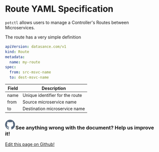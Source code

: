 # Route YAML Specification

`potctl` allows users to manage a Controller's Routes between Microservices.

The route has a very simple definition

```yaml
apiVersion: datasance.com/v1
kind: Route
metadata:
  name: my-route
spec:
  from: src-msvc-name
  to: dest-msvc-name
```

| Field | Description                     |
| ----- | ------------------------------- |
| name  | Unique identifier for the route |
| from  | Source microservice name        |
| to    | Destination microservice name   |

<aside class="notifications contribute">
  <h3><img src="/images/icos/ico-github.svg" alt="">See anything wrong with the document? Help us improve it!</h3>
  <a href="https://github.com/eclipse-iofog/iofog.org/edit/develop/content/docs/3.0/reference-potctl/reference-route.md"
    target="_blank">
    <p>Edit this page on Github!</p>
  </a>
</aside>
